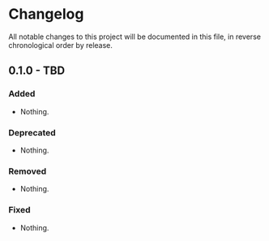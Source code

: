 # Changelog

All notable changes to this project will be documented in this file, in reverse chronological order by release.

## 0.1.0 - TBD

### Added

* Nothing.

### Deprecated

* Nothing.

### Removed

* Nothing.

### Fixed

* Nothing.
